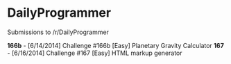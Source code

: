 DailyProgrammer
===============

Submissions to /r/DailyProgrammer

**166b** - [6/14/2014] Challenge #166b [Easy] Planetary Gravity Calculator
**167** - [6/16/2014] Challenge #167 [Easy] HTML markup generator